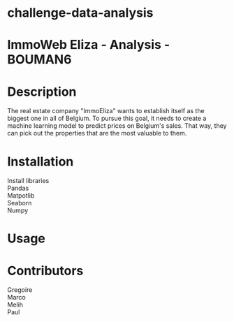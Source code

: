 # challenge-data-analysis

# ImmoWeb Eliza - Analysis - BOUMAN6

# Description
The real estate company "ImmoEliza" wants to establish itself as the biggest one in all of Belgium. To pursue this goal, it needs to create a machine learning model to predict prices on Belgium's sales. That way, they can pick out the properties that are the most valuable to them.

# Installation
Install libraries<br>
Pandas<br>
Matpotlib<br>
Seaborn<br>
Numpy

# Usage


# Contributors
Gregoire<br>
Marco<br>
Melih<br>
Paul 


